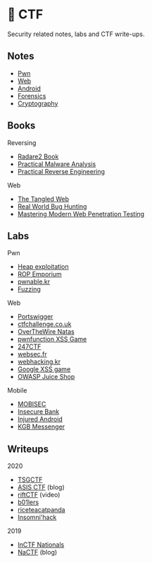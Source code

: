 # 🚩 CTF

Security related notes, labs and CTF write-ups.

## Notes

- [Pwn](notes/pwn.md)
- [Web](notes/web.md)
- [Android](notes/android.md)
- [Forensics](notes/forensics.md)
- [Cryptography](notes/crypto.md)

## Books

Reversing

- [Radare2 Book](books/r2)
- [Practical Malware Analysis](books/malware)
- [Practical Reverse Engineering](books/pre)

Web

- [The Tangled Web](books/tangled.md)
- [Real World Bug Hunting](books/rwbh.md)
- [Mastering Modern Web Penetration Testing](books/mmwpt)

## Labs

Pwn

- [Heap exploitation](labs/pwn/heap)
- [ROP Emporium](labs/pwn/rop-emp)
- [pwnable.kr](labs/pwn/pwnable.kr)
- [Fuzzing](labs/pwn/fuzzing)

Web

- [Portswigger](labs/web/portswigger)
- [ctfchallenge.co.uk](labs/web/ctfchallenge.co.uk)
- [OverTheWire Natas](labs/web/natas)
- [pwnfunction XSS Game](labs/web/pwnfunction)
- [247CTF](labs/web/247ctf)
- [websec.fr](labs/web/websec.fr)
- [webhacking.kr](labs/web/webhacking.kr)
- [Google XSS game](labs/web/xss_game)
- [OWASP Juice Shop](labs/web/juice-shop)

Mobile

- [MOBISEC](https://github.com/abhaynayar/mobisec)
- [Insecure Bank](labs/mobile/insecure_bank)
- [Injured Android](labs/mobile/injured_android)
- [KGB Messenger](labs/mobile/kgb)

## Writeups

2020
- [TSGCTF](writeups/tsg20.txt)
- [ASIS CTF](https://abhaynayar.com/blog/asis.html) (blog)
- [riftCTF](https://youtu.be/K5YnRLG6Cr8) (video)
- [b01lers](writeups/b01lers20)
- [riceteacatpanda](writeups/rtcp20.md)
- [Insomni'hack](writeups/insomnihack20.md)

2019
- [InCTF Nationals](writeups/inctfn19.md)
- [NaCTF](https://abhaynayar.com/blog/fmt.html) (blog)

